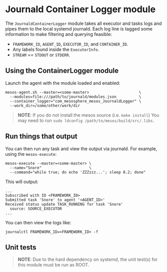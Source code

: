 # Journald Container Logger module

The `JournaldContainerLogger` module takes all executor and tasks logs
and pipes them to the local systemd journald.  Each log line is tagged
some information to make filtering and querying feasible:

* `FRAMEWORK_ID`, `AGENT_ID`, `EXECUTOR_ID`, and `CONTAINER_ID`.
* Any labels found inside the `ExecutorInfo`.
* `STREAM` == `STDOUT` or `STDERR`.

## Using the ContainerLogger module

Launch the agent with the module loaded and enabled:
```
mesos-agent.sh --master=<some-master>                      \
  --modules=file:///path/to/journald/modules.json          \
  --container_logger="com_mesosphere_mesos_JournaldLogger" \
  --work_dir=/some/other/work/dir
```

> **NOTE**: If you do not install the mesos source (i.e. `make install`)
> You may need to run `sudo ldconfig /path/to/mesos/build/src/.libs`.

## Run things that output

You can then run any task and view the output via journald.
For example, using the `mesos-execute`:

```
mesos-execute --master=<some-master> \
  --name="Snore"                     \
  --command="while true; do echo 'ZZZzzz...'; sleep 0.2; done"
```

This will output:
```
...
Subscribed with ID <FRAMEWORK_ID>
Submitted task 'Snore' to agent '<AGENT_ID>'
Received status update TASK_RUNNING for task 'Snore'
  source: SOURCE_EXECUTOR
...
```

You can then view the logs like:
```
journalctl FRAMEWORK_ID=<FRAMEWORK_ID> -f
```

## Unit tests

> **NOTE**: Due to the hard dependency on systemd, the unit test(s) for
> this module must be run as ROOT.
